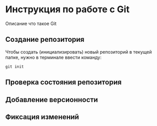 # Инструкция по работе с Git

Описание что такое Git

## Создание репозитория 

Чтобы создать (инициализировать) новый репозиторий в текущей папке, нужно в терминале ввести команду:

    git init

## Проверка состояния репозитория

## Добавление версионности

## Фиксация изменений
